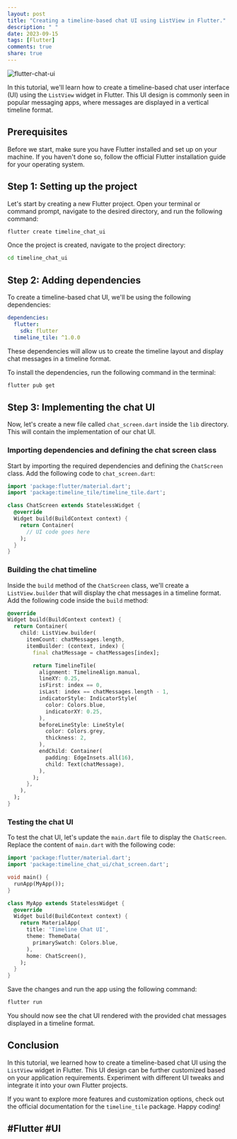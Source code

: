 ```yaml
---
layout: post
title: "Creating a timeline-based chat UI using ListView in Flutter."
description: " "
date: 2023-09-15
tags: [Flutter]
comments: true
share: true
---
```


![flutter-chat-ui](https://example.com/flutter-chat-ui.png)

In this tutorial, we'll learn how to create a timeline-based chat user interface (UI) using the `ListView` widget in Flutter. This UI design is commonly seen in popular messaging apps, where messages are displayed in a vertical timeline format.

## Prerequisites

Before we start, make sure you have Flutter installed and set up on your machine. If you haven't done so, follow the official Flutter installation guide for your operating system.

## Step 1: Setting up the project

Let's start by creating a new Flutter project. Open your terminal or command prompt, navigate to the desired directory, and run the following command:

```bash
flutter create timeline_chat_ui
```

Once the project is created, navigate to the project directory:

```bash
cd timeline_chat_ui
```

## Step 2: Adding dependencies

To create a timeline-based chat UI, we'll be using the following dependencies:

```yaml
dependencies:
  flutter:
    sdk: flutter
  timeline_tile: ^1.0.0
```

These dependencies will allow us to create the timeline layout and display chat messages in a timeline format.

To install the dependencies, run the following command in the terminal:

```bash
flutter pub get
```

## Step 3: Implementing the chat UI

Now, let's create a new file called `chat_screen.dart` inside the `lib` directory. This will contain the implementation of our chat UI.

### Importing dependencies and defining the chat screen class

Start by importing the required dependencies and defining the `ChatScreen` class. Add the following code to `chat_screen.dart`:

```dart
import 'package:flutter/material.dart';
import 'package:timeline_tile/timeline_tile.dart';

class ChatScreen extends StatelessWidget {
  @override
  Widget build(BuildContext context) {
    return Container(
      // UI code goes here
    );
  }
}
```

### Building the chat timeline

Inside the `build` method of the `ChatScreen` class, we'll create a `ListView.builder` that will display the chat messages in a timeline format. Add the following code inside the `build` method:

```dart
@override
Widget build(BuildContext context) {
  return Container(
    child: ListView.builder(
      itemCount: chatMessages.length,
      itemBuilder: (context, index) {
        final chatMessage = chatMessages[index];

        return TimelineTile(
          alignment: TimelineAlign.manual,
          lineXY: 0.25,
          isFirst: index == 0,
          isLast: index == chatMessages.length - 1,
          indicatorStyle: IndicatorStyle(
            color: Colors.blue,
            indicatorXY: 0.25,
          ),
          beforeLineStyle: LineStyle(
            color: Colors.grey,
            thickness: 2,
          ),
          endChild: Container(
            padding: EdgeInsets.all(16),
            child: Text(chatMessage),
          ),
        );
      },
    ),
  );
}
```

### Testing the chat UI

To test the chat UI, let's update the `main.dart` file to display the `ChatScreen`. Replace the content of `main.dart` with the following code:

```dart
import 'package:flutter/material.dart';
import 'package:timeline_chat_ui/chat_screen.dart';

void main() {
  runApp(MyApp());
}

class MyApp extends StatelessWidget {
  @override
  Widget build(BuildContext context) {
    return MaterialApp(
      title: 'Timeline Chat UI',
      theme: ThemeData(
        primarySwatch: Colors.blue,
      ),
      home: ChatScreen(),
    );
  }
}
```

Save the changes and run the app using the following command:

```bash
flutter run
```

You should now see the chat UI rendered with the provided chat messages displayed in a timeline format.

## Conclusion

In this tutorial, we learned how to create a timeline-based chat UI using the `ListView` widget in Flutter. This UI design can be further customized based on your application requirements. Experiment with different UI tweaks and integrate it into your own Flutter projects.

If you want to explore more features and customization options, check out the official documentation for the `timeline_tile` package. Happy coding!

## #Flutter #UI